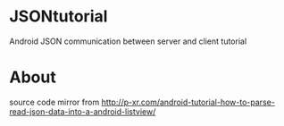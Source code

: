 JSONtutorial
============

Android JSON communication between server and client tutorial

About 
=====

source code mirror from http://p-xr.com/android-tutorial-how-to-parse-read-json-data-into-a-android-listview/

